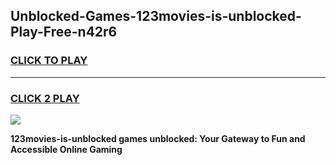 
## Unblocked-Games-123movies-is-unblocked-Play-Free-n42r6
<h3>
<a href="https://premium76.site?title=123movies-is-unblocked&ref=18A1">CLICK TO PLAY</a></h3>
<hr>

<h3>
<a href="https://premium76.site?title=123movies-is-unblocked&ref=18A1">CLICK 2 PLAY</a>
  
</h3>

<a href="https://premium76.site?title=123movies-is-unblocked&ref=18A1"><img src="https://clearcache.store/games.png"></a>


**123movies-is-unblocked games unblocked: Your Gateway to Fun and Accessible Online Gaming**
